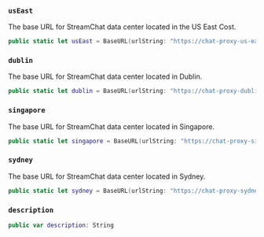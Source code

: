 
### `usEast`

The base URL for StreamChat data center located in the US East Cost.

``` swift
public static let usEast = BaseURL(urlString: "https://chat-proxy-us-east.stream-io-api.com/")!
```

### `dublin`

The base URL for StreamChat data center located in Dublin.

``` swift
public static let dublin = BaseURL(urlString: "https://chat-proxy-dublin.stream-io-api.com/")!
```

### `singapore`

The base URL for StreamChat data center located in Singapore.

``` swift
public static let singapore = BaseURL(urlString: "https://chat-proxy-singapore.stream-io-api.com/")!
```

### `sydney`

The base URL for StreamChat data center located in Sydney.

``` swift
public static let sydney = BaseURL(urlString: "https://chat-proxy-sydney.stream-io-api.com/")!
```

### `description`

``` swift
public var description: String 
